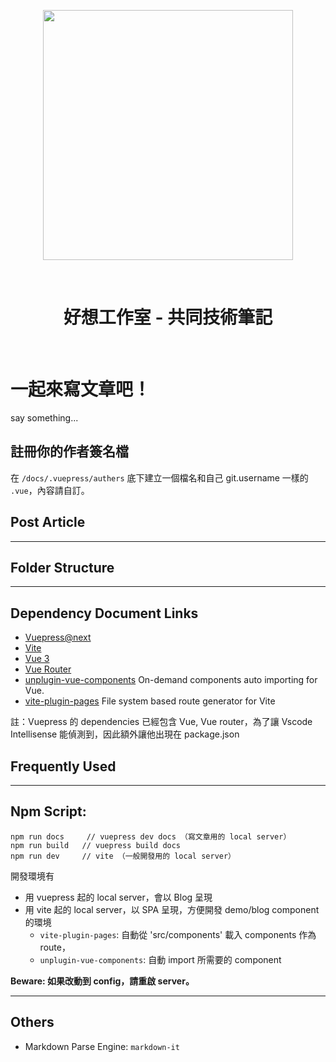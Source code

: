 <p align='center'>
  <img src='https://raw.githubusercontent.com/G100my/Goodideas-studio-blog/main/docs/.vuepress/public/good-ideas.png' width='400'>
</p>

<br>

<h1 align='center'>好想工作室 - 共同技術筆記</h1>

<br>

# 一起來寫文章吧！

say something...

## 註冊你的作者簽名檔

在 `/docs/.vuepress/authers` 底下建立一個檔名和自己 git.username 一樣的 `.vue`，內容請自訂。

## Post Article

---

## Folder Structure

---

## Dependency Document Links

- [Vuepress@next](https://v2.vuepress.vuejs.org/)
- [Vite](https://vitejs.dev/)
- [Vue 3](https://v3.vuejs.org/api/)
- [Vue Router](https://next.router.vuejs.org/api/)
- [unplugin-vue-components](https://github.com/antfu/unplugin-vue-components) On-demand components auto importing for Vue.
- [vite-plugin-pages](https://github.com/hannoeru/vite-plugin-pages) File system based route generator for Vite

註：Vuepress 的 dependencies 已經包含 Vue, Vue router，為了讓 Vscode Intellisense 能偵測到，因此額外讓他出現在 package.json

## Frequently Used

---

## Npm Script:

```
npm run docs     // vuepress dev docs （寫文章用的 local server）
npm run build   // vuepress build docs
npm run dev     // vite （一般開發用的 local server）
```

開發環境有

- 用 vuepress 起的 local server，會以 Blog 呈現
- 用 vite 起的 local server，以 SPA 呈現，方便開發 demo/blog component 的環境
  - `vite-plugin-pages`: 自動從 'src/components' 載入 components 作為 route，
  - `unplugin-vue-components`: 自動 import 所需要的 component

**Beware: 如果改動到 config，請重啟 server。**

---

## Others

- Markdown Parse Engine: `markdown-it`

